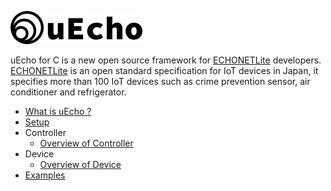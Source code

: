 ![logo](img/uecho_logo.png)

uEcho for C is a new open source framework for [ECHONETLite][enet] developers. [ECHONETLite][enet] is an open standard specification for IoT devices in Japan, it specifies more than 100 IoT devices such as crime prevention sensor, air conditioner and refrigerator.

- [What is uEcho ?](doc/uecho_overview.md)
- [Setup](doc/uecho_setup.md)
- Controller
  - [Overview of Controller](doc/uecho_controller.md)
- Device
  - [Overview of Device](doc/uecho_device.md)
- [Examples](doc/uecho_examples.md)

[enet]:http://echonet.jp/english/
